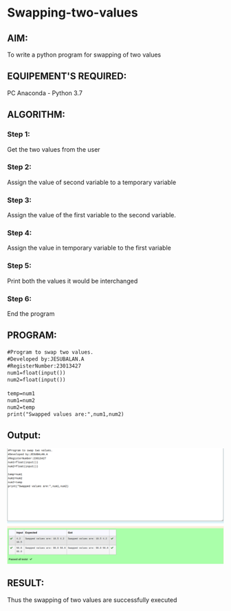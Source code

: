 # Swapping-two-values
## AIM:
To write a python program for swapping of two values
## EQUIPEMENT'S REQUIRED: 
PC
Anaconda - Python 3.7
## ALGORITHM: 
### Step 1:
Get the two values from the user
### Step 2: 
Assign the value of second variable to a temporary variable 
### Step 3: 
Assign the value of the first variable to the second variable.
### Step 4:  
Assign the value in temporary variable to the first variable
### Step 5: 
Print both the values it would be interchanged
### Step 6: 
End the program
## PROGRAM:
```
#Program to swap two values.
#Developed by:JESUBALAN.A 
#RegisterNumber:23013427
num1=float(input())
num2=float(input())

temp=num1
num1=num2
num2=temp
print("Swapped values are:",num1,num2)
```
## Output:
![OUTPUT](<Ex 1 Swapping.png>)


## RESULT:
Thus the swapping of two values are successfully executed



